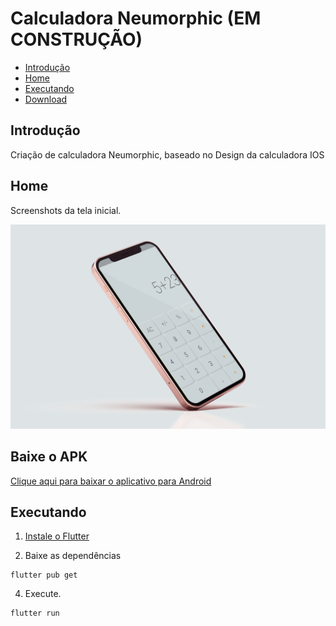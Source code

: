 # Calculadora Neumorphic (EM CONSTRUÇÃO)

* [Introdução](#Introdução)
* [Home](#Home)
* [Executando](#Executando)
* [Download](#Baixe-o-APK)

## Introdução

Criação de calculadora Neumorphic, baseado no Design da calculadora IOS 

## Home

Screenshots da tela inicial.

<p float="left">
  <img src="/screenshots/calculator.jpg" width="800" />

## Baixe o APK
[Clique aqui para baixar o aplicativo para Android](https://github.com/lucasbustamante/Neumorphic_Calculator/raw/master/app-release.apk)


## Executando

1. [Instale o Flutter](https://flutter.dev/docs/get-started/install)

2.  Baixe as dependências

```
flutter pub get
```

4. Execute.

```
flutter run
```
